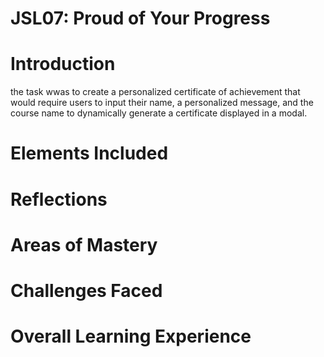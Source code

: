 # JSL07: Proud of Your Progress
# Introduction
the task wwas to create a personalized certificate of achievement that would require users to input their name, a personalized message, and the course name to dynamically generate a certificate displayed in a modal.

# Elements Included


# Reflections
# Areas of Mastery


# Challenges Faced


# Overall Learning Experience
